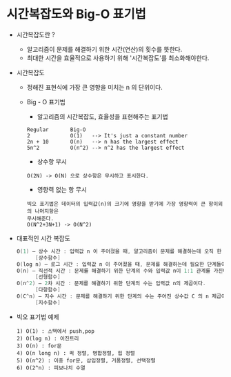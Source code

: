 # 시간복잡도와 Big-O 표기법


- 시간복잡도란 ?

  - 알고리즘이 문제를 해결하기 위한 시간(연산)의 횟수를 뜻한다.
  - 최대한 시간을 효율적으로 사용하기 위해 '시간복잡도'를 최소화해야한다.

- 시간복잡도

  - 정해진 표현식에 가장 큰 영향을 미치는 n 의 단위이다.

  - Big - O 표기법

    - 알고리즘의 시간복잡도, 효율성을 표현해주는 표기법

    ```
    Regular       Big-O
    2             O(1)   --> It's just a constant number
    2n + 10       O(n)   --> n has the largest effect
    5n^2          O(n^2) --> n^2 has the largest effect
    ```

    - 상수항 무시

    ```
    O(2N) -> O(N) 으로 상수항은 무시하고 표시한다.
    ```

    - 영향력 없는 항 무시

    ```
    빅오 표기법은 데이터의 입력값(n)의 크기에 영향을 받기에 가장 영향력이 큰 항이외의 나머지항은
    무시해준다.
    O(N^2+3N+1) -> O(N^2)
    ```

- 대표적인 시간 복잡도

  ```c++
  O(1) – 상수 시간 : 입력값 n 이 주어졌을 때, 알고리즘이 문제를 해결하는데 오직 한 단계만 거친다.
        [상수함수]
  O(log n) – 로그 시간 : 입력값 n 이 주어졌을 때, 문제를 해결하는데 필요한 단계들이 연산마다 특정 요			  [로그함수]  인에 의해 줄어든다.
  O(n) – 직선적 시간 : 문제를 해결하기 위한 단계의 수와 입력값 n이 1:1 관계를 가진다.
      	[선형함수]
  O(n^2) – 2차 시간 : 문제를 해결하기 위한 단계의 수는 입력값 n의 제곱이다.
      	[다항함수]
  O(C^n) – 지수 시간 : 문제를 해결하기 위한 단계의 수는 주어진 상수값 C 의 n 제곱이다.
      	[지수함수]
  ```

- 빅오 표기법 예제

  ```
  1) O(1) : 스택에서 push,pop
  2) O(log n) : 이진트리
  3) O(n) : for문
  4) O(n long n) : 퀵 정렬, 병합정렬, 힙 정렬
  5) O(n^2) : 이중 for문, 삽입정렬, 거품정렬, 선택정렬
  6) O(2^n) : 피보나치 수열
  ```

  